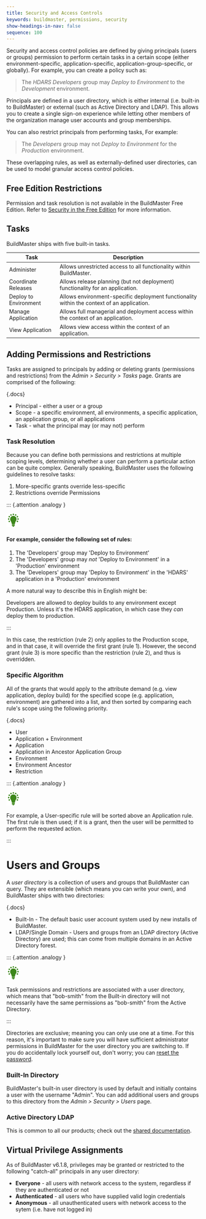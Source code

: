 ```yaml
---
title: Security and Access Controls
keywords: buildmaster, permissions, security
show-headings-in-nav: false
sequence: 100
---
```


Security and access control policies are defined by giving principals (users or groups) permission to perform certain tasks in a certain scope (either environment-specific, application-specific, application-group-specific, or globally). For example, you can create a policy such as: 

> The *HDARS Developers* group may *Deploy to Environment* to the *Development* environment.

Principals are defined in a user directory, which is either internal (i.e. built-in to BuildMaster) or external (such as Active Directory and LDAP). This allows you to create a single sign-on experience while letting other members of the organization manage user accounts and group memberships.

You can also restrict principals from performing tasks, For example:

> The *Developers* group may not *Deploy to Environment* for the *Production* environment.

These overlapping rules, as well as externally-defined user directories, can be used to model granular access control policies.

## Free Edition Restrictions

Permission and task resolution is not available in the BuildMaster Free Edition. Refer to [Security in the Free Edition](security/free-edition) for more information. 

## Tasks

BuildMaster ships with five built-in tasks.

| Task | Description | 
|---|---|
| Administer | Allows unrestricted access to all functionality within BuildMaster. | 
| Coordinate Releases | Allows release planning (but not deployment) functionality for an application. | 
| Deploy to Environment | Allows environment-specific deployment functionality within the context of an application. | 
| Manage Application | Allows full managerial and deployment access within the context of an application. | 
| View Application | Allows view access within the context of an application. |

## Adding Permissions and Restrictions

Tasks are assigned to principals by adding or deleting grants (permissions and restrictions) from the _Admin > Security > Tasks_ page. Grants are comprised of the following:

{.docs}
*   Principal - either a user or a group
*   Scope - a specific environment, all environments, a specific application, an application group, or all applications
*   Task - what the principal may (or may not) perform

### Task Resolution

Because you can define both permissions and restrictions at multiple scoping levels, determining whether a user can perform a particular action can be quite complex. Generally speaking, BuildMaster uses the following guidelines to resolve tasks:

1.  More-specific grants override less-specific
2.  Restrictions override Permissions

::: {.attention .analogy }

![Light bulb](/resources/images/icons/analogy.png)

#### For example, consider the following set of rules:

1.  The 'Developers' group may 'Deploy to Environment'
2.  The 'Developers' group may _not_ 'Deploy to Environment' in a 'Production' environment
3.  The 'Developers' group may 'Deploy to Environment' in the 'HDARS' application in a 'Production' environment

A more natural way to describe this in English might be:

Developers are allowed to deploy builds to any environment except Production. Unless it's the HDARS application, in which case they *can* deploy them to production.

:::

In this case, the restriction (rule 2) only applies to the Production scope, and in that case, it will override the first grant (rule 1). However, the second grant (rule 3) is more specific than the restriction (rule 2), and thus is overridden.

### Specific Algorithm

All of the grants that would apply to the attribute demand (e.g. view application, deploy build) for the specified scope (e.g. application, environment) are gathered into a list, and then sorted by comparing each rule's scope using the following priority.

{.docs}
 - User
 - Application + Environment
 - Application
 - Application in Ancestor Application Group
 - Environment
 - Environment Ancestor
 - Restriction

::: {.attention .analogy }

![Light bulb](/resources/images/icons/analogy.png)

For example, a User-specific rule will be sorted above an Application rule. The first rule is then used; if it is a grant, then the user will be permitted to perform the requested action.

:::

# Users and Groups

A _user directory_ is a collection of users and groups that BuildMaster can query. They are extensible (which means you can write your own), and BuildMaster ships with two directories:

{.docs}
 - Built-In - The default basic user account system used by new installs of BuildMaster.
 - LDAP/Single Domain - Users and groups from an LDAP directory (Active Directory) are used; this can come from multiple domains in an Active Directory forest.

::: {.attention .analogy }

![Light bulb](/resources/images/icons/analogy.png)

Task permissions and restrictions are associated with a user directory, which means that "bob-smith" from the Built-in directory will not necessarily have the same permissions as "bob-smith" from the Active Directory.

:::

Directories are exclusive; meaning you can only use one at a time. For this reason, it's important to make sure you will have sufficient administrator permissions in BuildMaster for the user directory you are switching to. If you do accidentally lock yourself out, don't worry; you can [reset the password](/support/documentation/various/ldap/troubleshooting#locked-out).

### Built-In Directory

BuildMaster's built-in user directory is used by default and initially contains a user with the username "Admin". You can add additional users and groups to this directory from the _Admin > Security > Users_ page.

### Active Directory LDAP

This is common to all our products; check out the [shared documentation](/support/documentation/various/ldap/ldap-active-directory).

## Virtual Privilege Assignments

As of BuildMaster v6.1.8, privileges may be granted or restricted to the following "catch-all" principals in any user directory:

 - **Everyone** - all users with network access to the system, regardless if they are authenticated or not
 - **Authenticated** - all users who have supplied valid login credentials
 - **Anonymous** - all unauthenticated users with network access to the sytem (i.e. have not logged in)